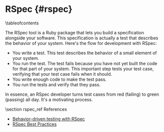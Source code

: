 RSpec    {#rspec}
=====

\tableofcontents

The RSpec tool is a Ruby package that lets you build a specification alongside your software. This specification is actually a test that describes the behavior of your system. Here's the flow for development with RSpec:

* You write a test. This test describes the behavior of a small element of your system.
* You run the test. The test fails because you have not yet built the code for that part of your system. This important step tests your test case, verifying that your test case fails when it should.
* You write enough code to make the test pass.
* You run the tests and verify that they pass.

In essence, an RSpec developer turns test cases from red (failing) to green (passing) all day. It's a motivating process.

\section rspec_ref References

* [Behavior-driven testing with RSpec](http://www.ibm.com/developerworks/web/library/wa-rspec)
* [RSpec Best Practices](http://www.methodsandtools.com/tools/tools.php?rspec)